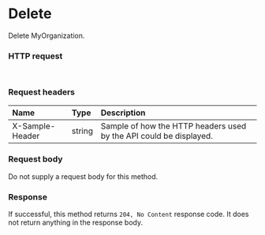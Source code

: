 # Delete

Delete MyOrganization.
### HTTP request
```http


```
### Request headers
| Name       | Type | Description|
|:---------------|:--------|:----------|
| X-Sample-Header  | string  | Sample of how the HTTP headers used by the API could be displayed.|

### Request body
Do not supply a request body for this method.


### Response
If successful, this method returns `204, No Content` response code. It does not return anything in the response body.

<!-- uuid: 3d1e841b-791a-494c-927f-544299b10efd\n2015-10-09 15:14:08 UTC -->